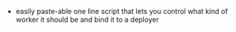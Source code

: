 - easily paste-able one line script that lets you control what kind of worker it should be and bind it to a deployer